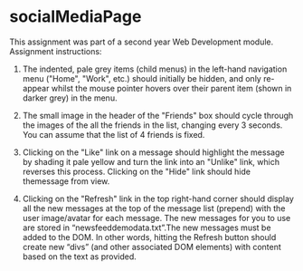socialMediaPage
===============

This assignment was part of a second year Web Development module. Assignment instructions:

1. The indented, pale grey items (child menus) in the left-hand navigation menu ("Home", "Work", etc.) should initially be hidden, and only re-appear whilst the mouse pointer hovers over their parent item (shown in darker grey) in the menu.

2. The small image in the header of the "Friends" box should cycle through the images of the all the friends in the list, changing every 3 seconds. You can assume that the list of 4 friends is fixed.

3. Clicking on the "Like" link on a message should highlight the message by shading it pale yellow and turn the link into an "Unlike" link, which reverses this process. Clicking on the "Hide" link should hide themessage from view.

4. Clicking on the "Refresh" link in the top right-hand corner should display all the new messages at the top of the message list (prepend) with the user image/avatar for each message. The new messages for you to use are stored in “newsfeeddemodata.txt”.The new messages must be added to the DOM. In other words, hitting the Refresh button should create new “divs” (and other associated DOM elements) with content based on the text as provided.



